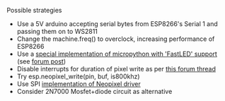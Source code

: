 Possible strategies

* Use a 5V arduino accepting serial bytes from ESP8266's Serial 1 and passing them on to WS2811
* Change the machine.freq() to overclock, increasing performance of ESP8266
* Use a [special implementation of micropython with 'FastLED' support](https://github.com/aykevl/micropython/blob/modpixel/esp8266/modules/pixels.py) (see [forum post](https://forum.micropython.org/viewtopic.php?t=3749)) 
* Disable interrupts for duration of pixel write as per [this forum thread](https://github.com/micropython/micropython/pull/2211)
* Try esp.neopixel_write(pin, buf, is800khz)
* Use SPI [implementation of Neopixel driver](https://github.com/nickovs/ws2812-SPI)
* Consider 2N7000 Mosfet+diode circuit as alternative
